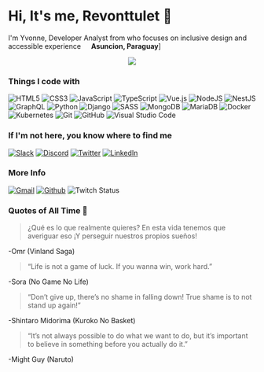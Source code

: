 # Hi, It's me, Revonttulet :wolf:
<p>I'm Yvonne, Developer Analyst from who focuses on inclusive design and accessible experience <img src="https://cdn-icons-png.flaticon.com/512/630/630623.png" width="13"/> <b>Asuncion, Paraguay</b>]

</p>
<div id="header" align="center">
    <img src="https://media.giphy.com/media/VBc6l3CqQonqo/giphy.gif" widht="100"/>
</div>


### Things I code with
![HTML5](https://img.shields.io/badge/html5-%23E34F26.svg?style=for-the-badge&logo=html5&logoColor=white)
![CSS3](https://img.shields.io/badge/css3-%231572B6.svg?style=for-the-badge&logo=css3&logoColor=white)
![JavaScript](https://img.shields.io/badge/javascript-%23323330.svg?style=for-the-badge&logo=javascript&logoColor=%23F7DF1E)
![TypeScript](https://img.shields.io/badge/typescript-%23007ACC.svg?style=for-the-badge&logo=typescript&logoColor=white)
![Vue.js](https://img.shields.io/badge/vuejs-%2335495e.svg?style=for-the-badge&logo=vuedotjs&logoColor=%234FC08D)
![NodeJS](https://img.shields.io/badge/node.js-6DA55F?style=for-the-badge&logo=node.js&logoColor=white)
![NestJS](https://img.shields.io/badge/nestjs-%23E0234E.svg?style=for-the-badge&logo=nestjs&logoColor=white)
![GraphQL](https://img.shields.io/badge/-GraphQL-E10098?style=for-the-badge&logo=graphql&logoColor=white)
![Python](https://img.shields.io/badge/python-3670A0?style=for-the-badge&logo=python&logoColor=ffdd54)
![Django](https://img.shields.io/badge/django-%23092E20.svg?style=for-the-badge&logo=django&logoColor=white)
![SASS](https://img.shields.io/badge/SASS-hotpink.svg?style=for-the-badge&logo=SASS&logoColor=white)
![MongoDB](https://img.shields.io/badge/MongoDB-%234ea94b.svg?style=for-the-badge&logo=mongodb&logoColor=white)
![MariaDB](https://img.shields.io/badge/MariaDB-003545?style=for-the-badge&logo=mariadb&logoColor=white)
![Docker](https://img.shields.io/badge/docker-%230db7ed.svg?style=for-the-badge&logo=docker&logoColor=white)
![Kubernetes](https://img.shields.io/badge/kubernetes-%23326ce5.svg?style=for-the-badge&logo=kubernetes&logoColor=white)
![Git](https://img.shields.io/badge/git-%23F05033.svg?style=for-the-badge&logo=git&logoColor=white)
![GitHub](https://img.shields.io/badge/github-%23121011.svg?style=for-the-badge&logo=github&logoColor=white)
![Visual Studio Code](https://img.shields.io/badge/Visual%20Studio%20Code-0078d7.svg?style=for-the-badge&logo=visual-studio-code&logoColor=white)


### If I'm not here, you know where to find me
<p>
  <a href="https://revonttulet.slack.com" target="_blank"><img alt="Slack" src="https://img.shields.io/badge/Slack-4A154B?style=for-the-badge&logo=slack&logoColor=white" /></a>
   <a href="https://discord.com/channels/@revonttulet" target="_blank"><img alt="Discord" src="https://img.shields.io/badge/Discord-%235865F2.svg?style=for-the-badge&logo=discord&logoColor=white" /></a>
  <a href="https://twitter.com/revonttulet" target="_blank"><img alt="Twitter" src="https://img.shields.io/badge/twitter-%231DA1F2.svg?&style=for-the-badge&logo=twitter&logoColor=white" /></a> 
  <a href="www.linkedin.com/in/yvonne-romero-ruiz" target="_blank"><img alt="LinkedIn" src="https://img.shields.io/badge/linkedin-%230077B5.svg?&style=for-the-badge&logo=linkedin&logoColor=white" /></a>

### More Info
<a href="http://revonttulet@gmail.com" target="_blank"><img alt="Gmail" src="https://img.shields.io/badge/Gmail-D14836?style=for-the-badge&logo=gmail&logoColor=white"/></a> 
<a href="https://github.com/revonttulet" target="_blank"><img alt="Github" src="https://img.shields.io/badge/GitHub-%2312100E.svg?&style=for-the-badge&logo=Github&logoColor=white" /></a> 
![Twitch Status](https://img.shields.io/twitch/status/revonttulet?logo=Twitch&style=for-the-badge)

### **Quotes of All Time** :stars:

>¿Qué es lo que realmente quieres? En esta vida tenemos que averiguar eso ¡Y perseguir nuestros propios sueños!  
>
-Omr (Vinland Saga)  

> “Life is not a game of luck. If you wanna win, work hard.”  
> 
-Sora (No Game No Life)  

>“Don’t give up, there’s no shame in falling down! True shame is to not stand up again!”  
>
-Shintaro Midorima (Kuroko No Basket)   

>“It’s not always possible to do what we want to do, but it’s important to believe in something before you actually do it.”  
>
-Might Guy (Naruto)  

